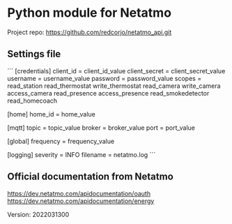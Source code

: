 # Python module for Netatmo

Project repo: https://github.com/redcorjo/netatmo_api.git

## Settings file

´´´
[credentials]
client_id = client_id_value
client_secret = client_secret_value
username = username_value
password = password_value
scopes = read_station read_thermostat write_thermostat read_camera write_camera access_camera read_presence access_presence read_smokedetector read_homecoach

[home]
home_id = home_value

[mqtt]
topic =  topic_value
broker = broker_value 
port  = port_value

[global]
frequency = frequency_value

[logging]
severity = INFO
filename = netatmo.log
´´´

## Official documentation from Netatmo

<https://dev.netatmo.com/apidocumentation/oauth>
<https://dev.netatmo.com/apidocumentation/energy>


Version: 2022031300
